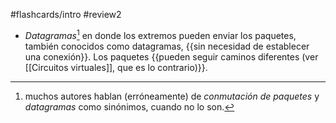 #flashcards/intro 
#review2

- *Datagramas*[^1] en donde los extremos pueden enviar los paquetes, también conocidos como datagramas, {{sin necesidad de establecer una conexión}}. Los paquetes {{pueden seguir caminos diferentes (ver [[Circuitos virtuales]], que es lo contrario)}}. 

[^1]: muchos autores hablan (erróneamente) de *conmutación de paquetes* y *datagramas*  como sinónimos, cuando no lo son.